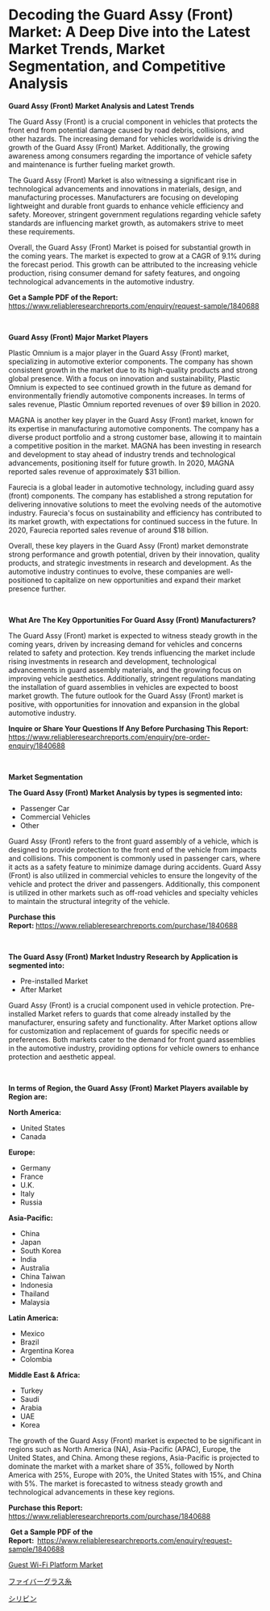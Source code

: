 <p><h1>Decoding the Guard Assy (Front) Market: A Deep Dive into the Latest Market Trends, Market Segmentation, and Competitive Analysis</h1></p><p><strong>Guard Assy (Front) Market Analysis and Latest Trends</strong></p>
<p><p>The Guard Assy (Front) is a crucial component in vehicles that protects the front end from potential damage caused by road debris, collisions, and other hazards. The increasing demand for vehicles worldwide is driving the growth of the Guard Assy (Front) Market. Additionally, the growing awareness among consumers regarding the importance of vehicle safety and maintenance is further fueling market growth.</p><p>The Guard Assy (Front) Market is also witnessing a significant rise in technological advancements and innovations in materials, design, and manufacturing processes. Manufacturers are focusing on developing lightweight and durable front guards to enhance vehicle efficiency and safety. Moreover, stringent government regulations regarding vehicle safety standards are influencing market growth, as automakers strive to meet these requirements.</p><p>Overall, the Guard Assy (Front) Market is poised for substantial growth in the coming years. The market is expected to grow at a CAGR of 9.1% during the forecast period. This growth can be attributed to the increasing vehicle production, rising consumer demand for safety features, and ongoing technological advancements in the automotive industry.</p></p>
<p><strong>Get a Sample PDF of the Report:&nbsp;</strong> <a href="https://www.reliableresearchreports.com/enquiry/request-sample/1840688">https://www.reliableresearchreports.com/enquiry/request-sample/1840688</a></p>
<p>&nbsp;</p>
<p><strong>Guard Assy (Front) Major Market Players</strong></p>
<p><p>Plastic Omnium is a major player in the Guard Assy (Front) market, specializing in automotive exterior components. The company has shown consistent growth in the market due to its high-quality products and strong global presence. With a focus on innovation and sustainability, Plastic Omnium is expected to see continued growth in the future as demand for environmentally friendly automotive components increases. In terms of sales revenue, Plastic Omnium reported revenues of over $9 billion in 2020.</p><p>MAGNA is another key player in the Guard Assy (Front) market, known for its expertise in manufacturing automotive components. The company has a diverse product portfolio and a strong customer base, allowing it to maintain a competitive position in the market. MAGNA has been investing in research and development to stay ahead of industry trends and technological advancements, positioning itself for future growth. In 2020, MAGNA reported sales revenue of approximately $31 billion.</p><p>Faurecia is a global leader in automotive technology, including guard assy (front) components. The company has established a strong reputation for delivering innovative solutions to meet the evolving needs of the automotive industry. Faurecia's focus on sustainability and efficiency has contributed to its market growth, with expectations for continued success in the future. In 2020, Faurecia reported sales revenue of around $18 billion.</p><p>Overall, these key players in the Guard Assy (Front) market demonstrate strong performance and growth potential, driven by their innovation, quality products, and strategic investments in research and development. As the automotive industry continues to evolve, these companies are well-positioned to capitalize on new opportunities and expand their market presence further.</p></p>
<p>&nbsp;</p>
<p><strong>What Are The Key Opportunities For Guard Assy (Front) Manufacturers?</strong></p>
<p><p>The Guard Assy (Front) market is expected to witness steady growth in the coming years, driven by increasing demand for vehicles and concerns related to safety and protection. Key trends influencing the market include rising investments in research and development, technological advancements in guard assembly materials, and the growing focus on improving vehicle aesthetics. Additionally, stringent regulations mandating the installation of guard assemblies in vehicles are expected to boost market growth. The future outlook for the Guard Assy (Front) market is positive, with opportunities for innovation and expansion in the global automotive industry.</p></p>
<p><strong>Inquire or Share Your Questions If Any Before Purchasing This Report:</strong> <a href="https://www.reliableresearchreports.com/enquiry/pre-order-enquiry/1840688">https://www.reliableresearchreports.com/enquiry/pre-order-enquiry/1840688</a></p>
<p>&nbsp;</p>
<p><strong>Market Segmentation</strong></p>
<p><strong>The Guard Assy (Front) Market Analysis by types is segmented into:</strong></p>
<p><ul><li>Passenger Car</li><li>Commercial Vehicles</li><li>Other</li></ul></p>
<p><p>Guard Assy (Front) refers to the front guard assembly of a vehicle, which is designed to provide protection to the front end of the vehicle from impacts and collisions. This component is commonly used in passenger cars, where it acts as a safety feature to minimize damage during accidents. Guard Assy (Front) is also utilized in commercial vehicles to ensure the longevity of the vehicle and protect the driver and passengers. Additionally, this component is utilized in other markets such as off-road vehicles and specialty vehicles to maintain the structural integrity of the vehicle.</p></p>
<p><strong>Purchase this Report:&nbsp;</strong><a href="https://www.reliableresearchreports.com/purchase/1840688">https://www.reliableresearchreports.com/purchase/1840688</a></p>
<p>&nbsp;</p>
<p><strong>The Guard Assy (Front) Market Industry Research by Application is segmented into:</strong></p>
<p><ul><li>Pre-installed Market</li><li>After Market</li></ul></p>
<p><p>Guard Assy (Front) is a crucial component used in vehicle protection. Pre-installed Market refers to guards that come already installed by the manufacturer, ensuring safety and functionality. After Market options allow for customization and replacement of guards for specific needs or preferences. Both markets cater to the demand for front guard assemblies in the automotive industry, providing options for vehicle owners to enhance protection and aesthetic appeal.</p></p>
<p>&nbsp;</p>
<p><strong>In terms of Region, the Guard Assy (Front) Market Players available by Region are:</strong></p>
<p>
    <p> <strong> North America: </strong>
        <ul>
            <li>United States</li>
            <li>Canada</li>
        </ul>
        </p> 
    <p> <strong> Europe: </strong>
        <ul>
            <li>Germany</li>
            <li>France</li>
            <li>U.K.</li>
            <li>Italy</li>
            <li>Russia</li>
        </ul>
        </p> 
    <p> <strong> Asia-Pacific: </strong>
        <ul>
            <li>China</li>
            <li>Japan</li>
            <li>South Korea</li>
            <li>India</li>
            <li>Australia</li>
            <li>China Taiwan</li>
            <li>Indonesia</li>
            <li>Thailand</li>
            <li>Malaysia</li>
        </ul>
        </p> 
    <p> <strong> Latin America: </strong>
        <ul>
            <li>Mexico</li>
            <li>Brazil</li>
            <li>Argentina Korea</li>
            <li>Colombia</li>
        </ul>
        </p> 
    <p> <strong> Middle East & Africa: </strong>
        <ul>
            <li>Turkey</li>
            <li>Saudi</li>
            <li>Arabia</li>
            <li>UAE</li>
            <li>Korea</li>
        </ul>
    </p>
    </p>
<p><p>The growth of the Guard Assy (Front) market is expected to be significant in regions such as North America (NA), Asia-Pacific (APAC), Europe, the United States, and China. Among these regions, Asia-Pacific is projected to dominate the market with a market share of 35%, followed by North America with 25%, Europe with 20%, the United States with 15%, and China with 5%. The market is forecasted to witness steady growth and technological advancements in these key regions.</p></p>
<p><strong>Purchase this Report: </strong><a href="https://www.reliableresearchreports.com/purchase/1840688">https://www.reliableresearchreports.com/purchase/1840688</a></p>
<p>&nbsp;<strong>Get a Sample PDF of the Report:&nbsp;&nbsp;</strong><a href="https://www.reliableresearchreports.com/enquiry/request-sample/1840688">https://www.reliableresearchreports.com/enquiry/request-sample/1840688</a></p>
<p><strong></strong></p>
<p><p><a href="https://view.publitas.com/reportprime-1/guest-wi-fi-platform-market-size-and-growth-market-segmentation-regional-and-country-breakdowns-and-market-trends-for-period-from-2023-2030/">Guest Wi-Fi Platform Market</a></p><p><a href="https://medium.com/@ebonyhane1955/%E7%B9%8A%E7%B6%AD%E3%82%AC%E3%83%A9%E3%82%B9%E7%B3%B8%E5%B8%82%E5%A0%B4%E8%A6%8F%E6%A8%A1%E3%81%A8%E5%B8%82%E5%A0%B4%E5%8B%95%E5%90%91-%E5%AE%8C%E5%85%A8%E3%81%AA%E6%A5%AD%E7%95%8C%E5%85%A8%E4%BD%93%E3%81%AE%E6%A6%82%E8%A6%81-2024%E5%B9%B4%E3%81%8B%E3%82%892031%E5%B9%B4-08f72097481e">ファイバーグラス糸</a></p><p><a href="https://medium.com/@chandlermcclure1949/%E3%82%B7%E3%83%AA%E3%83%93%E3%83%B3%E5%B8%82%E5%A0%B4%E3%82%B5%E3%82%A4%E3%82%BA%E3%81%AF-%E3%82%B0%E3%83%AD%E3%83%BC%E3%83%90%E3%83%AB%E6%A5%AD%E7%95%8C%E3%81%AB%E3%81%8A%E3%81%91%E3%82%8B%E6%9C%80%E9%81%A9%E3%81%AA%E3%83%9E%E3%83%BC%E3%82%B1%E3%83%86%E3%82%A3%E3%83%B3%E3%82%B0%E3%83%81%E3%83%A3%E3%83%8D%E3%83%AB%E3%82%92%E7%A4%BA%E3%81%97%E3%81%A6%E3%81%84%E3%81%BE%E3%81%99-beb4f8688366">シリビン</a></p></p>